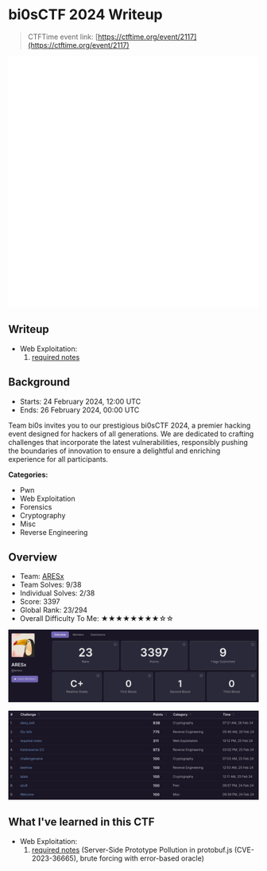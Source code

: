 # bi0sCTF 2024 Writeup

> CTFTime event link: [https://ctftime.org/event/2117](https://ctftime.org/event/2117)

![](https://raw.githubusercontent.com/siunam321/CTF-Writeups/main/bi0sCTF-2024/images/banner.png)


## Writeup

- Web Exploitation:
    1. [required notes](https://siunam321.github.io/ctf/bi0sCTF-2024/Web-Exploitation/required-notes/)

## Background

- Starts: 24 February 2024, 12:00 UTC
- Ends: 26 February 2024, 00:00 UTC

Team bi0s invites you to our prestigious bi0sCTF 2024, a premier hacking event designed for hackers of all generations. We are dedicated to crafting challenges that incorporate the latest vulnerabilities, responsibly pushing the boundaries of innovation to ensure a delightful and enriching experience for all participants.

**Categories:**

- Pwn
- Web Exploitation
- Forensics
- Cryptography
- Misc
- Reverse Engineering

## Overview

- Team: [ARESx](https://ctftime.org/team/128734)
- Team Solves: 9/38
- Individual Solves: 2/38
- Score: 3397
- Global Rank: 23/294
- Overall Difficulty To Me: ★★★★★★★★☆☆

![](https://raw.githubusercontent.com/siunam321/CTF-Writeups/main/bi0sCTF-2024/images/score.png)

![](https://raw.githubusercontent.com/siunam321/CTF-Writeups/main/bi0sCTF-2024/images/solves.png)

## What I've learned in this CTF

- Web Exploitation:
    1. [required notes](https://siunam321.github.io/ctf/bi0sCTF-2024/Web-Exploitation/required-notes/) (Server-Side Prototype Pollution in protobuf.js (CVE-2023-36665), brute forcing with error-based oracle)